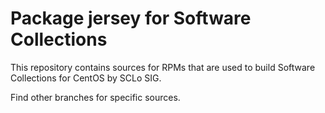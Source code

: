 # Package jersey for Software Collections

This repository contains sources for RPMs that are used
to build Software Collections for CentOS by SCLo SIG.

Find other branches for specific sources.

